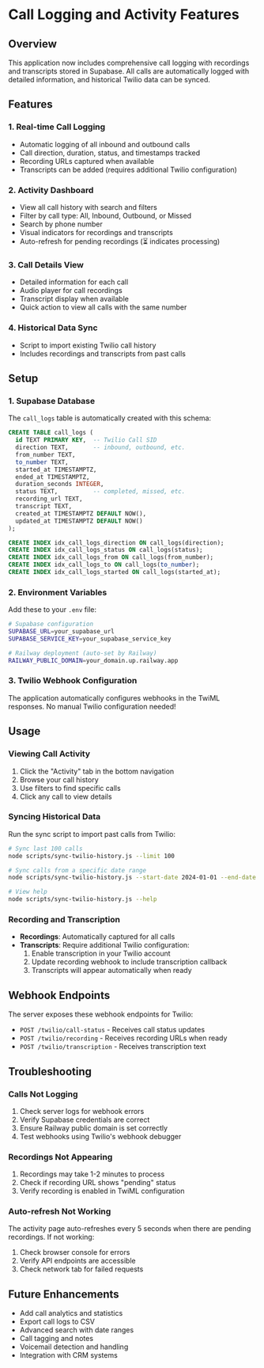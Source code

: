 # Call Logging and Activity Features

## Overview

This application now includes comprehensive call logging with recordings and transcripts stored in Supabase. All calls are automatically logged with detailed information, and historical Twilio data can be synced.

## Features

### 1. Real-time Call Logging
- Automatic logging of all inbound and outbound calls
- Call direction, duration, status, and timestamps tracked
- Recording URLs captured when available
- Transcripts can be added (requires additional Twilio configuration)

### 2. Activity Dashboard
- View all call history with search and filters
- Filter by call type: All, Inbound, Outbound, or Missed
- Search by phone number
- Visual indicators for recordings and transcripts
- Auto-refresh for pending recordings (⏳ indicates processing)

### 3. Call Details View
- Detailed information for each call
- Audio player for call recordings
- Transcript display when available
- Quick action to view all calls with the same number

### 4. Historical Data Sync
- Script to import existing Twilio call history
- Includes recordings and transcripts from past calls

## Setup

### 1. Supabase Database

The `call_logs` table is automatically created with this schema:

```sql
CREATE TABLE call_logs (
  id TEXT PRIMARY KEY,  -- Twilio Call SID
  direction TEXT,       -- inbound, outbound, etc.
  from_number TEXT,
  to_number TEXT,
  started_at TIMESTAMPTZ,
  ended_at TIMESTAMPTZ,
  duration_seconds INTEGER,
  status TEXT,          -- completed, missed, etc.
  recording_url TEXT,
  transcript TEXT,
  created_at TIMESTAMPTZ DEFAULT NOW(),
  updated_at TIMESTAMPTZ DEFAULT NOW()
);

CREATE INDEX idx_call_logs_direction ON call_logs(direction);
CREATE INDEX idx_call_logs_status ON call_logs(status);
CREATE INDEX idx_call_logs_from ON call_logs(from_number);
CREATE INDEX idx_call_logs_to ON call_logs(to_number);
CREATE INDEX idx_call_logs_started ON call_logs(started_at);
```

### 2. Environment Variables

Add these to your `.env` file:

```bash
# Supabase configuration
SUPABASE_URL=your_supabase_url
SUPABASE_SERVICE_KEY=your_supabase_service_key

# Railway deployment (auto-set by Railway)
RAILWAY_PUBLIC_DOMAIN=your_domain.up.railway.app
```

### 3. Twilio Webhook Configuration

The application automatically configures webhooks in the TwiML responses. No manual Twilio configuration needed!

## Usage

### Viewing Call Activity

1. Click the "Activity" tab in the bottom navigation
2. Browse your call history
3. Use filters to find specific calls
4. Click any call to view details

### Syncing Historical Data

Run the sync script to import past calls from Twilio:

```bash
# Sync last 100 calls
node scripts/sync-twilio-history.js --limit 100

# Sync calls from a specific date range
node scripts/sync-twilio-history.js --start-date 2024-01-01 --end-date 2024-12-31

# View help
node scripts/sync-twilio-history.js --help
```

### Recording and Transcription

- **Recordings**: Automatically captured for all calls
- **Transcripts**: Require additional Twilio configuration:
  1. Enable transcription in your Twilio account
  2. Update recording webhook to include transcription callback
  3. Transcripts will appear automatically when ready

## Webhook Endpoints

The server exposes these webhook endpoints for Twilio:

- `POST /twilio/call-status` - Receives call status updates
- `POST /twilio/recording` - Receives recording URLs when ready
- `POST /twilio/transcription` - Receives transcription text

## Troubleshooting

### Calls Not Logging

1. Check server logs for webhook errors
2. Verify Supabase credentials are correct
3. Ensure Railway public domain is set correctly
4. Test webhooks using Twilio's webhook debugger

### Recordings Not Appearing

1. Recordings may take 1-2 minutes to process
2. Check if recording URL shows "pending" status
3. Verify recording is enabled in TwiML configuration

### Auto-refresh Not Working

The activity page auto-refreshes every 5 seconds when there are pending recordings. If not working:
1. Check browser console for errors
2. Verify API endpoints are accessible
3. Check network tab for failed requests

## Future Enhancements

- Add call analytics and statistics
- Export call logs to CSV
- Advanced search with date ranges
- Call tagging and notes
- Voicemail detection and handling
- Integration with CRM systems 
